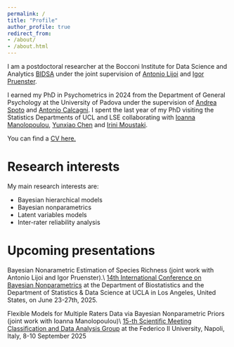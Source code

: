 ```yaml
---
permalink: /
title: "Profile"
author_profile: true
redirect_from: 
- /about/
- /about.html
---
```


I am a postdoctoral researcher at the Bocconi Institute for Data Science and Analytics [BIDSA](https://bidsa.unibocconi.eu/people/faculty) under the joint supervision of [Antonio Lijoi](https://didattica.unibocconi.it/mypage/index.php?IdUte=189615&amp%3Bcognome=LIJOI&amp%3Bnome=ANTONIO&amp%3BurlBackMy=) and [Igor Pruenster](https://mypage.unibocconi.eu/igorpruenster/).  

I earned my PhD in Psychometrics in 2024 from the Department of General Psychology at the University of Padova under the supervision of [Andrea Spoto](https://dpg.unipd.it/category/ruoli/personale-docente?key=6DB5058FD70BCB294F3B6A43724D4A02) and [Antonio Calcagni](https://lilia.dpss.psy.unipd.it/~antonio.calcagni/). I spent the last year of my PhD visiting the Statistics Departments of UCL and LSE collaborating with [Ioanna Manolopoulou](https://ioannamanolopoulou.github.io/), [Yunxiao Chen](https://www.lse.ac.uk/statistics/people/yunxiao-chen) and [Irini Moustaki](https://irmoustaki.github.io/).

You can find a [CV here.](http://GMignemi.github.io/files/CV_Giuseppe_Mignemi.pdf)


Research interests
======
My main research interests are:

- Bayesian hierarchical models
- Bayesian nonparametrics
- Latent variables models 
- Inter-rater reliability analysis




Upcoming presentations
======
Bayesian Nonarametric Estimation of Species Richness (joint work with Antonio Lijoi and Igor Pruenster).\\
[14th International Conference on Bayesian Nonparametrics](https://bnp14.org/) at  the Department of Biostatistics and the Department of Statistics & Data Science at UCLA in Los Angeles, United States, on June 23-27th, 2025. 

Flexible Models for Multiple Raters Data via Bayesian Nonparametric Priors (joint work with Ioanna Manolopoulou)\\
[15-th Scientific Meeting Classification and Data Analysis Group](https://cladag2025.unina.it/) at the Federico II University, Napoli, Italy, 8-10 September 2025


